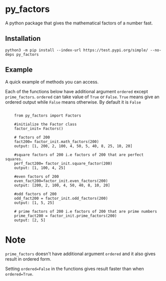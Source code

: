 # py_factors
A python package that gives the mathematical factors of a number fast.

## Installation
`python3 -m pip install --index-url https://test.pypi.org/simple/ --no-deps py_factors`

## Example
A quick example of methods you can access. 

Each of the functions below have additional argument `ordered` except `prime_factors`. `ordered` can take value of `True` or `False`. `True` means give an ordered output while `False` means otherwise. By default it is `False`

``` 
   
    from py_factors import Factors

    #initialize the Factor class
    factor_init= Factors()

    # factors of 200
    fact200= factor_init.math_factors(200)
    output: [1, 200, 2, 100, 4, 50, 5, 40, 8, 25, 10, 20]
   
    #square factors of 200 i.e factors of 200 that are perfect squares.
    perf_fact200= factor_init.square_factor(200)
    output: [1, 100, 4, 25]

    #even factors of 200
    even_fact200=factor_init.even_factors(200)
    output: [200, 2, 100, 4, 50, 40, 8, 10, 20]

    #odd factors of 200
    odd_fact200 = factor_init.odd_factors(200)
    output: [1, 5, 25]

    # prime factors of 200 i.e factors of 200 that are prime numbers
    prime_fact200 = factor_init.prime_factors(200)
    output: [2, 5]   

```

# Note
`prime_factors` doesn't have additional argument `ordered` and it also gives result in ordered form.
 
Setting `ordered=False` in the functions gives result faster than when `ordered=True`.


